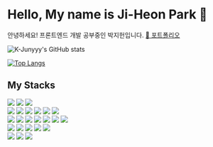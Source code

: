 <!-- ![header](https://capsule-render.vercel.app/api?type=transparent&color=0:697BFF,100:BBB7EF&height=200&section=header&text=Hi!&fontSize=40&fontColor=ea4c88&fontAlignY=20) -->



# Hello, My name is Ji-Heon Park 👀
안녕하세요! 프론트엔드 개발 공부중인 박지헌입니다.
[🔗 포트폴리오](https://rhetorical-hook-0cd.notion.site/jiheon788-70975611259444c6a95c8337be8efc18)








![K-Junyyy's GitHub stats](https://github-readme-stats.vercel.app/api?username=jiheon788&show_icons=true&theme=tokyonight)

[![Top Langs](https://github-readme-stats.vercel.app/api/top-langs/?username=jiheon788&hide=jupyter%20notebook&theme=tokyonight)](https://github.com/anuraghazra/github-readme-stats)

<!-- ![Top Langs](https://github-readme-stats.vercel.app/api/top-langs/?username=jiheon788) -->

<div align=''>
 <h2>My Stacks</h2>

<img src="https://img.shields.io/badge/JavaScript-F7DF1E?style=for-the-badge&logo=JavaScript&logoColor=white">
<img src="https://img.shields.io/badge/HTML5-E34F26?style=for-the-badge&logo=HTML5&logoColor=white">
<img src="https://img.shields.io/badge/CSS3-1572B6?style=for-the-badge&logo=CSS3&logoColor=white">
 </br>
<img src="https://img.shields.io/badge/C-A8B9CC?style=for-the-badge&logo=C&logoColor=white">
<img src="https://img.shields.io/badge/Python-3776AB?style=for-the-badge&logo=Python&logoColor=white">
<img src="https://img.shields.io/badge/R-276DC3?style=for-the-badge&logo=R&logoColor=white">
<img src="https://img.shields.io/badge/TypeScript-3178C6?style=for-the-badge&logo=TypeScript&logoColor=white">
<img src="https://img.shields.io/badge/jQuery-0769AD?style=for-the-badge&logo=jQuery&logoColor=white">
<img src="https://img.shields.io/badge/Chart.js-FF6384?style=for-the-badge&logo=Chart.js&logoColor=white">
 </br>
<img src="https://img.shields.io/badge/React-61DAFB?style=for-the-badge&logo=React&logoColor=white">
<img src="https://img.shields.io/badge/Node.js-339933?style=for-the-badge&logo=Node.js&logoColor=white">
<img src="https://img.shields.io/badge/Redux-764ABC?style=for-the-badge&logo=Redux&logoColor=white">
<img src="https://img.shields.io/badge/Express-000000?style=for-the-badge&logo=Express&logoColor=white">
<img src="https://img.shields.io/badge/npm-CB3837?style=for-the-badge&logo=npm&logoColor=white">
<img src="https://img.shields.io/badge/Nodemon-76D04B?style=for-the-badge&logo=Nodemon&logoColor=white">
<img src="https://img.shields.io/badge/PM2-2B037A?style=for-the-badge&logo=PM2&logoColor=white">
 </br>
<img src="https://img.shields.io/badge/NumPy-013243?style=for-the-badge&logo=NumPy&logoColor=white">
<img src="https://img.shields.io/badge/pandas-150458?style=for-the-badge&logo=pandas&logoColor=white">
<img src="https://img.shields.io/badge/TensorFlow-FF6F00?style=for-the-badge&logo=TensorFlow&logoColor=white">
<img src="https://img.shields.io/badge/FastAPI-009688?style=for-the-badge&logo=FastAPI&logoColor=white">
<img src="https://img.shields.io/badge/Flask-000000?style=for-the-badge&logo=Flask&logoColor=white">
 </br>
<img src="https://img.shields.io/badge/Netlify-00C7B7?style=for-the-badge&logo=Netlify&logoColor=white">
<img src="https://img.shields.io/badge/MySQL-4479A1?style=for-the-badge&logo=MySQL&logoColor=white">
<img src="https://img.shields.io/badge/MongoDB-47A248?style=for-the-badge&logo=MongoDB&logoColor=white">
</div>


<!-- https://simpleicons.org/ -->

